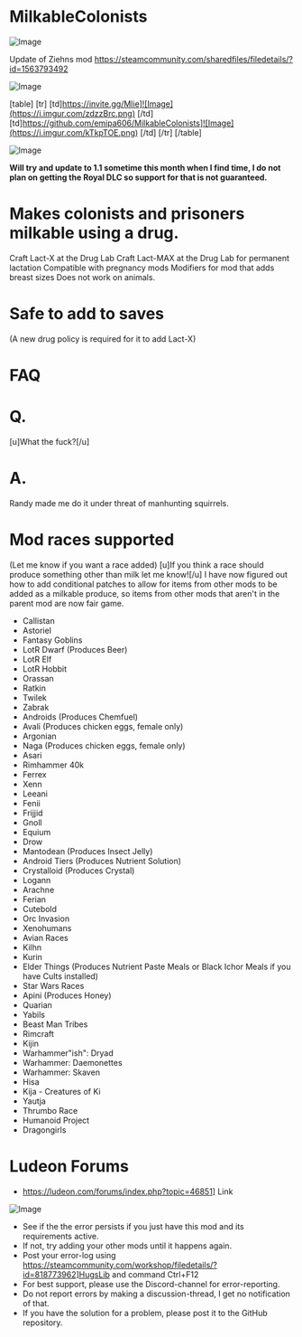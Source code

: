 # MilkableColonists

![Image](https://i.imgur.com/WAEzk68.png)

Update of Ziehns mod
https://steamcommunity.com/sharedfiles/filedetails/?id=1563793492

![Image](https://i.imgur.com/7Gzt3Rg.png)


[table]
	[tr]
		[td]https://invite.gg/Mlie]![Image](https://i.imgur.com/zdzzBrc.png)
[/td]
		[td]https://github.com/emipa606/MilkableColonists]![Image](https://i.imgur.com/kTkpTOE.png)
[/td]
	[/tr]
[/table]
	
![Image](https://i.imgur.com/NOW7jU1.png)


**Will try and update to 1.1 sometime this month when I find time, I do not plan on getting the Royal DLC so support for that is not guaranteed.** 

# Makes colonists and prisoners milkable using a drug. 

Craft Lact-X at the Drug Lab
Craft Lact-MAX at the Drug Lab for permanent lactation
Compatible with pregnancy mods
Modifiers for mod that adds breast sizes
Does not work on animals.

# Safe to add to saves
 (A new drug policy is required for it to add Lact-X)

# FAQ

# Q.
 [u]What the fuck?[/u]
# A.
 Randy made me do it under threat of manhunting squirrels.

# Mod races supported
 (Let me know if you want a race added)
[u]If you think a race should produce something other than milk let me know![/u]
I have now figured out how to add conditional patches to allow for items from other mods to be added as a milkable produce, so items from other mods that aren&apos;t in the parent mod are now fair game.


- Callistan
- Astoriel
- Fantasy Goblins
- LotR Dwarf (Produces Beer)
- LotR Elf
- LotR Hobbit
- Orassan
- Ratkin
- Twilek
- Zabrak
- Androids (Produces Chemfuel)
- Avali (Produces chicken eggs, female only)
- Argonian
- Naga (Produces chicken eggs, female only)
- Asari
- Rimhammer 40k
- Ferrex
- Xenn
- Leeani
- Fenii
- Frijjid
- Gnoll
- Equium
- Drow
- Mantodean (Produces Insect Jelly)
- Android Tiers (Produces Nutrient Solution)
- Crystalloid (Produces Crystal)
- Logann
- Arachne
- Ferian
- Cutebold
- Orc Invasion
- Xenohumans
- Avian Races
- Kilhn
- Kurin
- Elder Things (Produces Nutrient Paste Meals or Black Ichor Meals if you have Cults installed)
- Star Wars Races
- Apini (Produces Honey)
- Quarian
- Yabils
- Beast Man Tribes
- Rimcraft
- Kijin
- Warhammer&quot;ish&quot;: Dryad
- Warhammer: Daemonettes
- Warhammer: Skaven
- Hisa
- Kija - Creatures of Ki
- Yautja
- Thrumbo Race
- Humanoid Project
- Dragongirls




# Ludeon Forums
 - https://ludeon.com/forums/index.php?topic=46851] Link


![Image](https://i.imgur.com/Rs6T6cr.png)



-  See if the the error persists if you just have this mod and its requirements active.
-  If not, try adding your other mods until it happens again.
-  Post your error-log using https://steamcommunity.com/workshop/filedetails/?id=818773962]HugsLib and command Ctrl+F12
-  For best support, please use the Discord-channel for error-reporting.
-  Do not report errors by making a discussion-thread, I get no notification of that.
-  If you have the solution for a problem, please post it to the GitHub repository.



